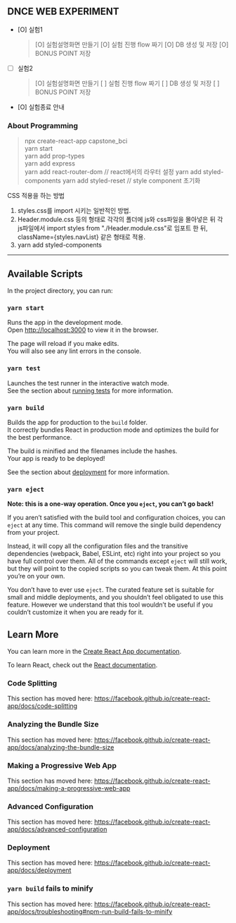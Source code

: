 ## DNCE WEB EXPERIMENT

- [O] 실험1
  > [O] 실험설명화면 만들기
  > [O] 실험 진행 flow 짜기
  > [O] DB 생성 및 저장
  > [O] BONUS POINT 저장
- [ ] 실험2
  > [O] 실험설명화면 만들기
  > [ ] 실험 진행 flow 짜기
  > [ ] DB 생성 및 저장
  > [ ] BONUS POINT 저장
- [O] 실험종료 안내


### About Programming

> npx create-react-app capstone_bci  
> yarn start  
> yarn add prop-types  
> yarn add express  
> yarn add react-router-dom // react에서의 라우터 설정
> yarn add styled-components
> yarn add styled-reset // style component 초기화

CSS 적용을 하는 방법

1. styles.css를 import 시키는 일반적인 방법.
2. Header.module.css 등의 형태로 각각의 폴더에 js와 css파일을 몰아넣은 뒤 각 js파일에서
   import styles from "./Header.module.css"로 임포트 한 뒤, className={styles.navList} 같은 형태로 적용.
3. yarn add styled-components

---

## Available Scripts

In the project directory, you can run:

### `yarn start`

Runs the app in the development mode.<br />
Open [http://localhost:3000](http://localhost:3000) to view it in the browser.

The page will reload if you make edits.<br />
You will also see any lint errors in the console.

### `yarn test`

Launches the test runner in the interactive watch mode.<br />
See the section about [running tests](https://facebook.github.io/create-react-app/docs/running-tests) for more information.

### `yarn build`

Builds the app for production to the `build` folder.<br />
It correctly bundles React in production mode and optimizes the build for the best performance.

The build is minified and the filenames include the hashes.<br />
Your app is ready to be deployed!

See the section about [deployment](https://facebook.github.io/create-react-app/docs/deployment) for more information.

### `yarn eject`

**Note: this is a one-way operation. Once you `eject`, you can’t go back!**

If you aren’t satisfied with the build tool and configuration choices, you can `eject` at any time. This command will remove the single build dependency from your project.

Instead, it will copy all the configuration files and the transitive dependencies (webpack, Babel, ESLint, etc) right into your project so you have full control over them. All of the commands except `eject` will still work, but they will point to the copied scripts so you can tweak them. At this point you’re on your own.

You don’t have to ever use `eject`. The curated feature set is suitable for small and middle deployments, and you shouldn’t feel obligated to use this feature. However we understand that this tool wouldn’t be useful if you couldn’t customize it when you are ready for it.

## Learn More

You can learn more in the [Create React App documentation](https://facebook.github.io/create-react-app/docs/getting-started).

To learn React, check out the [React documentation](https://reactjs.org/).

### Code Splitting

This section has moved here: https://facebook.github.io/create-react-app/docs/code-splitting

### Analyzing the Bundle Size

This section has moved here: https://facebook.github.io/create-react-app/docs/analyzing-the-bundle-size

### Making a Progressive Web App

This section has moved here: https://facebook.github.io/create-react-app/docs/making-a-progressive-web-app

### Advanced Configuration

This section has moved here: https://facebook.github.io/create-react-app/docs/advanced-configuration

### Deployment

This section has moved here: https://facebook.github.io/create-react-app/docs/deployment

### `yarn build` fails to minify

This section has moved here: https://facebook.github.io/create-react-app/docs/troubleshooting#npm-run-build-fails-to-minify
